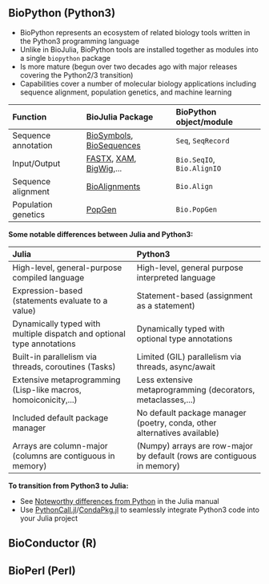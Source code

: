 ## BioPython (Python3)

- BioPython represents an ecosystem of related biology tools written in the Python3 programming language
- Unlike in BioJulia, BioPython tools are installed together as modules into a single `biopython` package 
- Is more mature (begun over two decades ago with major releases covering the Python2/3 transition)
- Capabilities cover a number of molecular biology applications including sequence alignment, population genetics, and machine learning

| Function            | BioJulia Package                                                                                                                              | BioPython object/module    |
| :------------------ | :-------------------------------------------------------------------------------------------------------------------------------------------- | :------------------------- |
| Sequence annotation | [BioSymbols](https://biojulia.dev/BioSymbols.jl/stable/), [BioSequences](https://biojulia.dev/BioSequences.jl/stable/)                        | `Seq`, `SeqRecord`         |
| Input/Output        | [FASTX](https://biojulia.dev/FASTX.jl/stable/), [XAM](https://biojulia.dev/XAM.jl/stable/), [BigWig](https://biojulia.dev/BigWig.jl/dev/),... | `Bio.SeqIO`, `Bio.AlignIO` |
| Sequence alignment  | [BioAlignments](https://biojulia.dev/BioAlignments.jl/stable/)                                                                                | `Bio.Align`                |
| Population genetics | [PopGen](https://biojulia.dev/PopGen.jl/) | `Bio.PopGen` |

**Some notable differences between Julia and Python3:**

| Julia                                                                  | Python3                                                                  |
| :--------------------------------------------------------------------- | :----------------------------------------------------------------------- |
| High-level, general-purpose compiled language                          | High-level, general purpose interpreted language                         |
| Expression-based (statements evaluate to a value)                      | Statement-based (assignment as a statement)                              |
| Dynamically typed with multiple dispatch and optional type annotations | Dynamically typed with optional type annotations                         |
| Built-in parallelism via threads, coroutines (Tasks)                   | Limited (GIL) parallelism via threads, async/await                       |
| Extensive metaprogramming (Lisp-like macros, homoiconicity,...)        | Less extensive metaprogramming (decorators, metaclasses,...)             |
| Included default package manager                                       | No default package manager (poetry, conda, other alternatives available) |
| Arrays are column-major (columns are contiguous in memory)             | (Numpy) arrays are row-major by default (rows are contiguous in memory)  |

**To transition from Python3 to Julia:**
- See [Noteworthy differences from Python](https://docs.julialang.org/en/v1/manual/noteworthy-differences/#Noteworthy-differences-from-Python) in the Julia manual 
- Use [PythonCall.jl](https://github.com/cjdoris/PythonCall.jl.git)/[CondaPkg.jl](CondaPkg.jl) to seamlessly integrate Python3 code into your Julia project

## BioConductor (R)

## BioPerl (Perl)